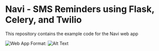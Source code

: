 # Navi - SMS Reminders using Flask, Celery, and Twilio
This repository contains the example code for the Navi web app

![Web App](/image.jpeg)
Format: ![Alt Text](url)
